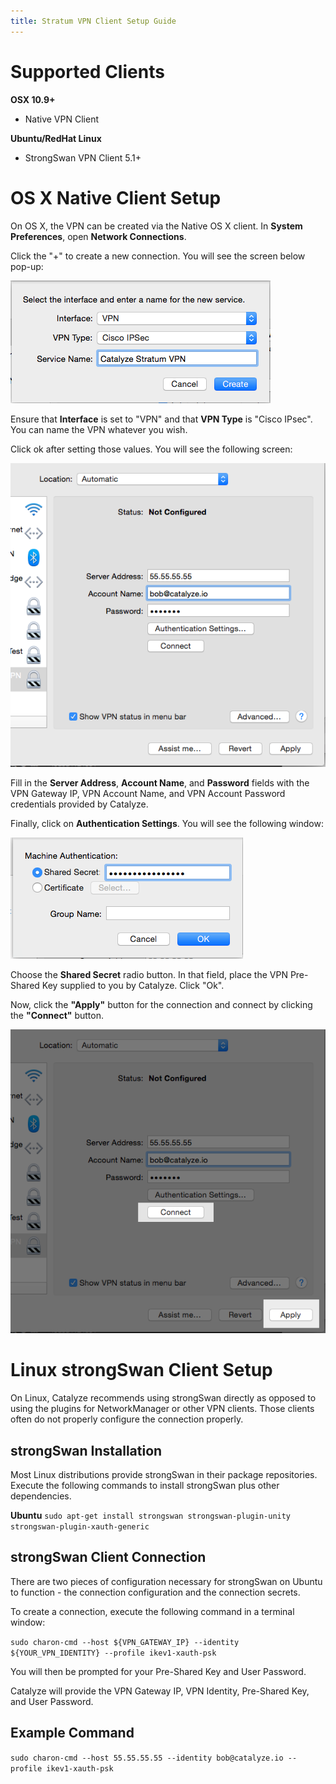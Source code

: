 ```yaml
---
title: Stratum VPN Client Setup Guide
---
```


# Supported Clients

**OSX 10.9+**
  * Native VPN Client

**Ubuntu/RedHat Linux**
  * StrongSwan VPN Client 5.1+

# OS X Native Client Setup

On OS X, the VPN can be created via the Native OS X client. In **System Preferences**, open **Network Connections**.

Click the "+" to create a new connection. You will see the screen below pop-up:

![vpn_creation](../images/vpn_name.png)

Ensure that **Interface** is set to "VPN" and that **VPN Type** is "Cisco IPsec". You can name the VPN whatever you wish.

Click ok after setting those values. You will see the following screen:

![vpn_userpass](../images/vpn_userpass.png)

Fill in the **Server Address**, **Account Name**, and **Password** fields with the VPN Gateway IP, VPN Account Name, and VPN Account Password credentials provided by Catalyze.

Finally, click on **Authentication Settings**. You will see the following window:

![vpn_psk](../images/vpn_psk.png)

Choose the **Shared Secret** radio button. In that field, place the VPN Pre-Shared Key supplied to you by Catalyze. Click "Ok".

Now, click the **"Apply"** button for the connection and connect by clicking the **"Connect"** button.

![vpn_userpass](../images/vpn_userpass_highlights.png)

# Linux strongSwan Client Setup

On Linux, Catalyze recommends using strongSwan directly as opposed to using the plugins for NetworkManager or other VPN clients. Those clients often do not properly configure the connection properly.

## strongSwan Installation

Most Linux distributions provide strongSwan in their package repositories. Execute the following commands to install strongSwan plus other dependencies.

**Ubuntu**
`sudo apt-get install strongswan strongswan-plugin-unity strongswan-plugin-xauth-generic`

## strongSwan Client Connection

There are two pieces of configuration necessary for strongSwan on Ubuntu to function - the connection configuration and the connection secrets.

To create a connection, execute the following command in a terminal window:

`sudo charon-cmd --host ${VPN_GATEWAY_IP} --identity ${YOUR_VPN_IDENTITY} --profile ikev1-xauth-psk`

You will then be prompted for your Pre-Shared Key and User Password.

Catalyze will provide the VPN Gateway IP, VPN Identity, Pre-Shared Key, and User Password.

## Example Command

`sudo charon-cmd --host 55.55.55.55 --identity bob@catalyze.io --profile ikev1-xauth-psk`

